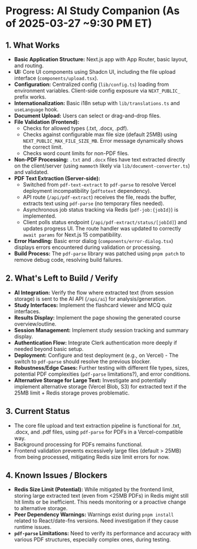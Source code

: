 # Progress: AI Study Companion (As of 2025-03-27 ~9:30 PM ET)

## 1. What Works

-   **Basic Application Structure:** Next.js app with App Router, basic layout, and routing.
-   **UI:** Core UI components using Shadcn UI, including the file upload interface (`components/upload.tsx`).
-   **Configuration:** Centralized config (`lib/config.ts`) loading from environment variables. Client-side config exposure via `NEXT_PUBLIC_` prefix works.
-   **Internationalization:** Basic i18n setup with `lib/translations.ts` and `useLanguage` hook.
-   **Document Upload:** Users can select or drag-and-drop files.
-   **File Validation (Frontend):**
    -   Checks for allowed types (.txt, .docx, .pdf).
    -   Checks against configurable max file size (default 25MB) using `NEXT_PUBLIC_MAX_FILE_SIZE_MB`. Error message dynamically shows the correct limit.
    -   Checks word count limits for non-PDF files.
-   **Non-PDF Processing:** `.txt` and `.docx` files have text extracted directly on the client/server (using `mammoth` likely via `lib/document-converter.ts`) and validated.
-   **PDF Text Extraction (Server-side):**
    -   Switched from `pdf-text-extract` to `pdf-parse` to resolve Vercel deployment incompatibility (`pdftotext` dependency).
    -   API route (`/api/pdf-extract`) receives the file, reads the buffer, extracts text using `pdf-parse` (no temporary files needed).
    -   Asynchronous job status tracking via Redis (`pdf-job:{jobId}`) is implemented.
    -   Client polls status endpoint (`/api/pdf-extract/status/[jobId]`) and updates progress UI. The route handler was updated to correctly `await params` for Next.js 15 compatibility.
-   **Error Handling:** Basic error dialog (`components/error-dialog.tsx`) displays errors encountered during validation or processing.
-   **Build Process:** The `pdf-parse` library was patched using `pnpm patch` to remove debug code, resolving build failures.

## 2. What's Left to Build / Verify

-   **AI Integration:** Verify the flow where extracted text (from session storage) is sent to the AI API (`/api/ai`) for analysis/generation.
-   **Study Interfaces:** Implement the flashcard viewer and MCQ quiz interfaces.
-   **Results Display:** Implement the page showing the generated course overview/outline.
-   **Session Management:** Implement study session tracking and summary display.
-   **Authentication Flow:** Integrate Clerk authentication more deeply if needed beyond basic setup.
-   **Deployment:** Configure and test deployment (e.g., on Vercel) - The switch to `pdf-parse` should resolve the previous blocker.
-   **Robustness/Edge Cases:** Further testing with different file types, sizes, potential PDF complexities (`pdf-parse` limitations?), and error conditions.
-   **Alternative Storage for Large Text:** Investigate and potentially implement alternative storage (Vercel Blob, S3) for extracted text if the 25MB limit + Redis storage proves problematic.

## 3. Current Status

-   The core file upload and text extraction pipeline is functional for .txt, .docx, and .pdf files, using `pdf-parse` for PDFs in a Vercel-compatible way.
-   Background processing for PDFs remains functional.
-   Frontend validation prevents excessively large files (default > 25MB) from being processed, mitigating Redis size limit errors for now.

## 4. Known Issues / Blockers

-   **Redis Size Limit (Potential):** While mitigated by the frontend limit, storing large extracted text (even from <25MB PDFs) in Redis might still hit limits or be inefficient. This needs monitoring or a proactive change to alternative storage.
-   **Peer Dependency Warnings:** Warnings exist during `pnpm install` related to React/date-fns versions. Need investigation if they cause runtime issues.
-   **`pdf-parse` Limitations:** Need to verify its performance and accuracy with various PDF structures, especially complex ones, during testing.
